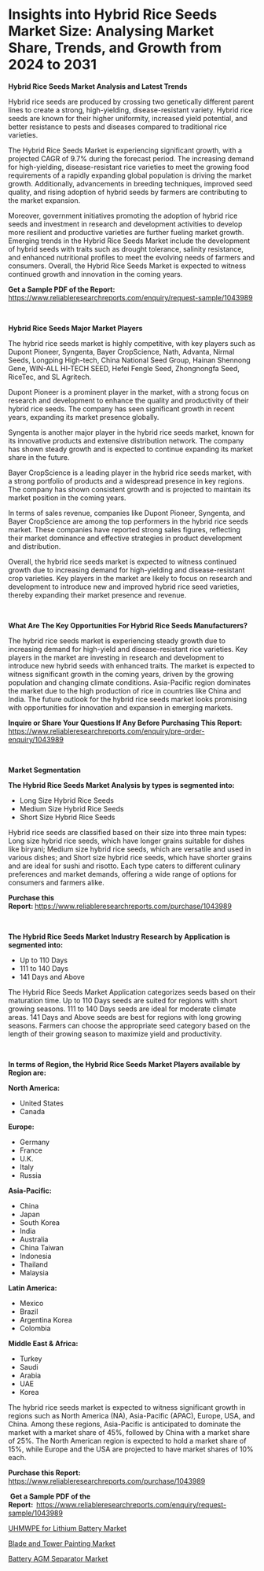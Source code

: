 <p><h1>Insights into Hybrid Rice Seeds Market Size: Analysing Market Share, Trends, and Growth from 2024 to 2031</h1></p><p><strong>Hybrid Rice Seeds Market Analysis and Latest Trends</strong></p>
<p><p>Hybrid rice seeds are produced by crossing two genetically different parent lines to create a strong, high-yielding, disease-resistant variety. Hybrid rice seeds are known for their higher uniformity, increased yield potential, and better resistance to pests and diseases compared to traditional rice varieties.</p><p>The Hybrid Rice Seeds Market is experiencing significant growth, with a projected CAGR of 9.7% during the forecast period. The increasing demand for high-yielding, disease-resistant rice varieties to meet the growing food requirements of a rapidly expanding global population is driving the market growth. Additionally, advancements in breeding techniques, improved seed quality, and rising adoption of hybrid seeds by farmers are contributing to the market expansion.</p><p>Moreover, government initiatives promoting the adoption of hybrid rice seeds and investment in research and development activities to develop more resilient and productive varieties are further fueling market growth. Emerging trends in the Hybrid Rice Seeds Market include the development of hybrid seeds with traits such as drought tolerance, salinity resistance, and enhanced nutritional profiles to meet the evolving needs of farmers and consumers. Overall, the Hybrid Rice Seeds Market is expected to witness continued growth and innovation in the coming years.</p></p>
<p><strong>Get a Sample PDF of the Report:&nbsp;</strong> <a href="https://www.reliableresearchreports.com/enquiry/request-sample/1043989">https://www.reliableresearchreports.com/enquiry/request-sample/1043989</a></p>
<p>&nbsp;</p>
<p><strong>Hybrid Rice Seeds Major Market Players</strong></p>
<p><p>The hybrid rice seeds market is highly competitive, with key players such as Dupont Pioneer, Syngenta, Bayer CropScience, Nath, Advanta, Nirmal Seeds, Longping High-tech, China National Seed Group, Hainan Shennong Gene, WIN-ALL HI-TECH SEED, Hefei Fengle Seed, Zhongnongfa Seed, RiceTec, and SL Agritech. </p><p>Dupont Pioneer is a prominent player in the market, with a strong focus on research and development to enhance the quality and productivity of their hybrid rice seeds. The company has seen significant growth in recent years, expanding its market presence globally. </p><p>Syngenta is another major player in the hybrid rice seeds market, known for its innovative products and extensive distribution network. The company has shown steady growth and is expected to continue expanding its market share in the future.</p><p>Bayer CropScience is a leading player in the hybrid rice seeds market, with a strong portfolio of products and a widespread presence in key regions. The company has shown consistent growth and is projected to maintain its market position in the coming years.</p><p>In terms of sales revenue, companies like Dupont Pioneer, Syngenta, and Bayer CropScience are among the top performers in the hybrid rice seeds market. These companies have reported strong sales figures, reflecting their market dominance and effective strategies in product development and distribution.</p><p>Overall, the hybrid rice seeds market is expected to witness continued growth due to increasing demand for high-yielding and disease-resistant crop varieties. Key players in the market are likely to focus on research and development to introduce new and improved hybrid rice seed varieties, thereby expanding their market presence and revenue.</p></p>
<p>&nbsp;</p>
<p><strong>What Are The Key Opportunities For Hybrid Rice Seeds Manufacturers?</strong></p>
<p><p>The hybrid rice seeds market is experiencing steady growth due to increasing demand for high-yield and disease-resistant rice varieties. Key players in the market are investing in research and development to introduce new hybrid seeds with enhanced traits. The market is expected to witness significant growth in the coming years, driven by the growing population and changing climate conditions. Asia-Pacific region dominates the market due to the high production of rice in countries like China and India. The future outlook for the hybrid rice seeds market looks promising with opportunities for innovation and expansion in emerging markets.</p></p>
<p><strong>Inquire or Share Your Questions If Any Before Purchasing This Report:</strong> <a href="https://www.reliableresearchreports.com/enquiry/pre-order-enquiry/1043989">https://www.reliableresearchreports.com/enquiry/pre-order-enquiry/1043989</a></p>
<p>&nbsp;</p>
<p><strong>Market Segmentation</strong></p>
<p><strong>The Hybrid Rice Seeds Market Analysis by types is segmented into:</strong></p>
<p><ul><li>Long Size Hybrid Rice Seeds</li><li>Medium Size Hybrid Rice Seeds</li><li>Short Size Hybrid Rice Seeds</li></ul></p>
<p><p>Hybrid rice seeds are classified based on their size into three main types: Long size hybrid rice seeds, which have longer grains suitable for dishes like biryani; Medium size hybrid rice seeds, which are versatile and used in various dishes; and Short size hybrid rice seeds, which have shorter grains and are ideal for sushi and risotto. Each type caters to different culinary preferences and market demands, offering a wide range of options for consumers and farmers alike.</p></p>
<p><strong>Purchase this Report:&nbsp;</strong><a href="https://www.reliableresearchreports.com/purchase/1043989">https://www.reliableresearchreports.com/purchase/1043989</a></p>
<p>&nbsp;</p>
<p><strong>The Hybrid Rice Seeds Market Industry Research by Application is segmented into:</strong></p>
<p><ul><li>Up to 110 Days</li><li>111 to 140 Days</li><li>141 Days and Above</li></ul></p>
<p><p>The Hybrid Rice Seeds Market Application categorizes seeds based on their maturation time. Up to 110 Days seeds are suited for regions with short growing seasons. 111 to 140 Days seeds are ideal for moderate climate areas. 141 Days and Above seeds are best for regions with long growing seasons. Farmers can choose the appropriate seed category based on the length of their growing season to maximize yield and productivity.</p></p>
<p>&nbsp;</p>
<p><strong>In terms of Region, the Hybrid Rice Seeds Market Players available by Region are:</strong></p>
<p>
    <p> <strong> North America: </strong>
        <ul>
            <li>United States</li>
            <li>Canada</li>
        </ul>
        </p> 
    <p> <strong> Europe: </strong>
        <ul>
            <li>Germany</li>
            <li>France</li>
            <li>U.K.</li>
            <li>Italy</li>
            <li>Russia</li>
        </ul>
        </p> 
    <p> <strong> Asia-Pacific: </strong>
        <ul>
            <li>China</li>
            <li>Japan</li>
            <li>South Korea</li>
            <li>India</li>
            <li>Australia</li>
            <li>China Taiwan</li>
            <li>Indonesia</li>
            <li>Thailand</li>
            <li>Malaysia</li>
        </ul>
        </p> 
    <p> <strong> Latin America: </strong>
        <ul>
            <li>Mexico</li>
            <li>Brazil</li>
            <li>Argentina Korea</li>
            <li>Colombia</li>
        </ul>
        </p> 
    <p> <strong> Middle East & Africa: </strong>
        <ul>
            <li>Turkey</li>
            <li>Saudi</li>
            <li>Arabia</li>
            <li>UAE</li>
            <li>Korea</li>
        </ul>
    </p>
    </p>
<p><p>The hybrid rice seeds market is expected to witness significant growth in regions such as North America (NA), Asia-Pacific (APAC), Europe, USA, and China. Among these regions, Asia-Pacific is anticipated to dominate the market with a market share of 45%, followed by China with a market share of 25%. The North American region is expected to hold a market share of 15%, while Europe and the USA are projected to have market shares of 10% each.</p></p>
<p><strong>Purchase this Report: </strong><a href="https://www.reliableresearchreports.com/purchase/1043989">https://www.reliableresearchreports.com/purchase/1043989</a></p>
<p>&nbsp;<strong>Get a Sample PDF of the Report:&nbsp;&nbsp;</strong><a href="https://www.reliableresearchreports.com/enquiry/request-sample/1043989">https://www.reliableresearchreports.com/enquiry/request-sample/1043989</a></p>
<p><strong></strong></p>
<p><p><a href="https://view.publitas.com/reportprime-1/decoding-the-uhmwpe-for-lithium-battery-market-a-deep-dive-into-the-latest-market-trends-market-segmentation-and-competitive-analysis/">UHMWPE for Lithium Battery Market</a></p><p><a href="https://view.publitas.com/reportprime-1/blade-and-tower-painting-market-research-report-provides-critical-insights-that-can-help-shape-business-development-and-investment-strategies/">Blade and Tower Painting Market</a></p><p><a href="https://view.publitas.com/reportprime-1/battery-agm-separator-market-provides-detailed-segmentation-of-this-market-based-on-type-application-and-region-and-forecast-for-the-period-from-2024-2031/">Battery AGM Separator Market</a></p></p>